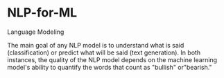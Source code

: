 # NLP-for-ML

Language Modeling 

The main goal of any NLP model is to understand what is said (classification) or predict what will be said (text generation). In both instances, the quality of the NLP model depends on the machine learning model's ability to quantify the words that count as "bullish" or"bearish."
